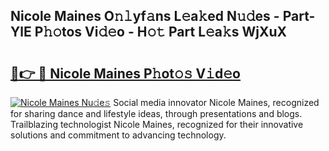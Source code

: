 ## Nicole Maines O𝚗𝚕yf𝚊ns L𝚎a𝚔ed N𝚞𝚍es - Part-YlE P𝚑𝚘tos Vi𝚍𝚎o - H𝚘𝚝 Part L𝚎a𝚔s WjXuX

# <h2><a href="http://kfezu0g.oniu.top/?m=Nicole+Maines">🔗👉 🔴 Nicole Maines P𝚑ot𝚘𝚜 V𝚒d𝚎o</a></h2>

[![Nicole Maines Nu𝚍e𝚜](https://i.imgur.com/0qMVB7G.gif)](http://kfezu0g.oniu.top/?m=Nicole+Maines)
Social media innovator Nicole Maines, recognized for sharing dance and lifestyle ideas, through presentations and blogs. Trailblazing technologist Nicole Maines, recognized for their innovative solutions and commitment to advancing technology.  
